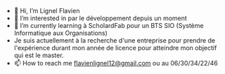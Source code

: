 - 👋 Hi, I’m Lignel Flavien
- 👀 I’m interested in par le développement depuis un moment
- 🌱 I’m currently learning à ScholardFab  pour un BTS SIO (Système Informatique aux Organisations)
- Je suis actuellement à la recherche d'une entreprise pour prendre de l'expérience durant mon année de licence pour atteindre mon objectif qui est le master.
- 📫 How to reach me flavienlignel12@gmail.com ou au 06/30/34/22/46

<!---
II-GeekV3/II-GeekV3 is a ✨ special ✨ repository because its `README.md` (this file) appears on your GitHub profile.
You can click the Preview link to take a look at your changes.
--->
